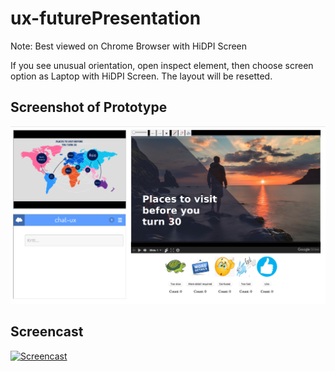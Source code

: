 # ux-futurePresentation

Note: Best viewed on Chrome Browser with HiDPI Screen

If you see unusual orientation, open inspect element, then choose screen option as Laptop with HiDPI Screen. The layout will be resetted.

## Screenshot of Prototype
![screenshot of prototype](https://raw.githubusercontent.com/rachit491/ux-futurePresentation/master/Prototype%20Screenshot.png)

## Screencast 
[![Screencast](https://img.youtube.com/vi/jnRt545DUrs/0.jpg)](https://www.youtube.com/watch?v=jnRt545DUrs)
